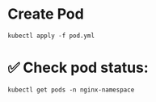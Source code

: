 # Create Pod
```
kubectl apply -f pod.yml
```
# ✅ Check pod status:
```
kubectl get pods -n nginx-namespace

```
